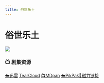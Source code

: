 ```yaml
---
title: 俗世乐土
---
```


# 俗世乐土
![](/assets/image/俗世乐土.jpg)

### 📺 剧集资源  <Badge type="tip" text="SPS辛普森一家字幕组" />

[☁️迅雷](https://pan.xunlei.com/s/VNnhQiCaaboRDFSjtjXAccptA1?pwd=itcx#)  [TearCloud](https://kita.teracloud.jp/share/1172c6634fd79205)  [📺MDpan](https://pan.mdsub.top/%E4%BF%97%E4%B8%96%E4%B9%90%E5%9C%9F)  [☁️PikPak](https://mypikpak.com/s/VNmW_iLAciWPdsGKQgqAJCWno1)[🧲磁力链接](magnet:?xt=urn:btih:62b2abdbb7e5563a227b51572bc40848c70a078f)